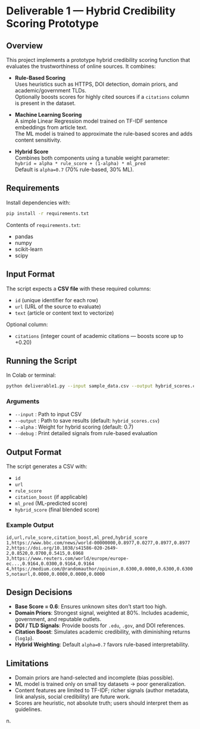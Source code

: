 # Deliverable 1 — Hybrid Credibility Scoring Prototype

## Overview
This project implements a prototype hybrid credibility scoring function that evaluates the trustworthiness of online sources. It combines:

- **Rule-Based Scoring**  
  Uses heuristics such as HTTPS, DOI detection, domain priors, and academic/government TLDs.  
  Optionally boosts scores for highly cited sources if a `citations` column is present in the dataset.

- **Machine Learning Scoring**  
  A simple Linear Regression model trained on TF-IDF sentence embeddings from article text.  
  The ML model is trained to approximate the rule-based scores and adds content sensitivity.

- **Hybrid Score**  
  Combines both components using a tunable weight parameter:  
  `hybrid = alpha * rule_score + (1-alpha) * ml_pred`  
  Default is `alpha=0.7` (70% rule-based, 30% ML).

## Requirements
Install dependencies with:
```bash
pip install -r requirements.txt
```

Contents of `requirements.txt`:
- pandas
- numpy
- scikit-learn
- scipy

## Input Format
The script expects a **CSV file** with these required columns:
- `id` (unique identifier for each row)
- `url` (URL of the source to evaluate)
- `text` (article or content text to vectorize)

Optional column:
- `citations` (integer count of academic citations — boosts score up to +0.20)

## Running the Script
In Colab or terminal:
```bash
python deliverable1.py --input sample_data.csv --output hybrid_scores.csv --alpha 0.7 --debug
```

### Arguments
- `--input` : Path to input CSV  
- `--output` : Path to save results (default: `hybrid_scores.csv`)  
- `--alpha` : Weight for hybrid scoring (default: 0.7)  
- `--debug` : Print detailed signals from rule-based evaluation  

## Output Format
The script generates a CSV with:
- `id`
- `url`
- `rule_score`
- `citation_boost` (if applicable)
- `ml_pred` (ML-predicted score)
- `hybrid_score` (final blended score)

### Example Output
```csv
id,url,rule_score,citation_boost,ml_pred,hybrid_score
1,https://www.bbc.com/news/world-00000000,0.8977,0.0277,0.8977,0.8977
2,https://doi.org/10.1038/s41586-020-2649-2,0.8520,0.0700,0.5415,0.6968
3,https://www.reuters.com/world/europe/europe-ec...,0.9164,0.0300,0.9164,0.9164
4,https://medium.com/@randomauthor/opinion,0.6300,0.0000,0.6300,0.6300
5,notaurl,0.0000,0.0000,0.0000,0.0000
```

## Design Decisions
- **Base Score = 0.6**: Ensures unknown sites don’t start too high.  
- **Domain Priors**: Strongest signal, weighted at 80%. Includes academic, government, and reputable outlets.  
- **DOI / TLD Signals**: Provide boosts for `.edu`, `.gov`, and DOI references.  
- **Citation Boost**: Simulates academic credibility, with diminishing returns (`log1p`).  
- **Hybrid Weighting**: Default `alpha=0.7` favors rule-based interpretability.  

## Limitations
- Domain priors are hand-selected and incomplete (bias possible).  
- ML model is trained only on small toy datasets → poor generalization.  
- Content features are limited to TF-IDF; richer signals (author metadata, link analysis, social credibility) are future work.  
- Scores are heuristic, not absolute truth; users should interpret them as guidelines.  

n.  

